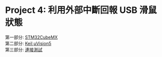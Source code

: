 # Project 4: 利用外部中斷回報 USB 滑鼠狀態  
  
第一部分: [STM32CubeMX]()  
第二部分: [Keil µVision5]()  
第三部分: [連接測試]()  